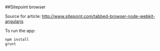 ##Sitepoint browser

Source for article: http://www.sitepoint.com/tabbed-browser-node-webkit-angularjs

To run the app:

```bash
npm install
grunt
```
